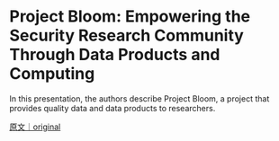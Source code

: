 
# Project Bloom: Empowering the Security Research Community Through Data Products and Computing

In this presentation, the authors describe Project Bloom, a project that provides quality data and data products to researchers.

[原文｜original](https://insights.sei.cmu.edu/library/project-bloom-empowering-the-security-research-community-through-data-products-and-computing/)
        